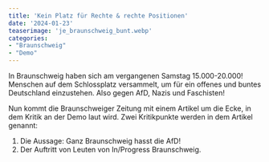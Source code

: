 ```yaml
---
title: 'Kein Platz für Rechte & rechte Positionen'
date: '2024-01-23'
teaserimage: 'je_braunschweig_bunt.webp'
categories:
- "Braunschweig"
- "Demo"
---
```


In Braunschweig haben sich am vergangenen Samstag 15.000-20.000! Menschen auf dem Schlossplatz versammelt, um für ein offenes und buntes Deutschland einzustehen. Also gegen AfD, Nazis und Faschisten!

Nun kommt die Braunschweiger Zeitung mit einem Artikel um die Ecke, in dem Kritik an der Demo laut wird. Zwei Kritikpunkte werden in dem Artikel genannt:

1. Die Aussage: Ganz Braunschweig hasst die AfD!
2. Der Auftritt von Leuten von In/Progress Braunschweig.
